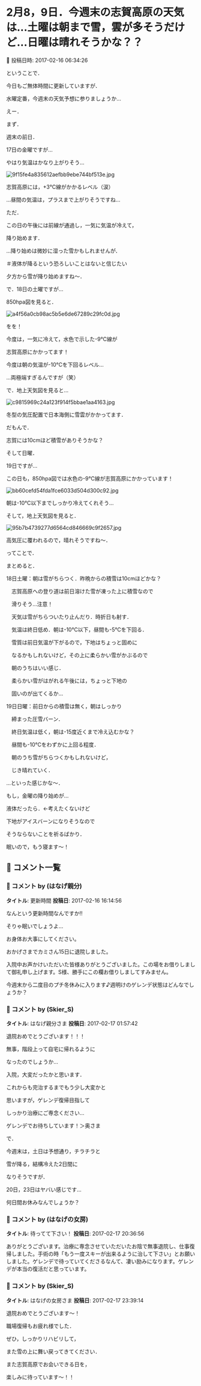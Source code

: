 # 2月8，9日．今週末の志賀高原の天気は…土曜は朝まで雪，雲が多そうだけど…日曜は晴れそうかな？？

📅 投稿日時: 2017-02-16 06:34:26

ということで．


今日もご無体時間に更新していますが．


水曜定番，今週末の天気予想に参りましょうか…





えー．


まず．


週末の前日．


17日の金曜ですが…


やはり気温はかなり上がりそう…




![9f15fe4a835612aefbb9ebe744bf513e.jpg](images/9f15fe4a835612aefbb9ebe744bf513e.jpg)




志賀高原には，+3℃線がかかるレベル（涙）


…昼間の気温は，プラスまで上がりそうですね…





ただ．


この日の午後には前線が通過し，一気に気温が冷えて，


降り始めます．


…降り始めは微妙に湿った雪かもしれませんが．


＃液体が降るという恐ろしいことはないと信じたい


夕方から雪が降り始めますね～．





で．18日の土曜ですが…


850hpa図を見ると．




![a4f56a0cb98ac5b5e6de67289c29fc0d.jpg](images/a4f56a0cb98ac5b5e6de67289c29fc0d.jpg)




をを！


今度は，一気に冷えて，水色で示した-9℃線が


志賀高原にかかってます！


今度は朝の気温が-10℃を下回るレベル…


…両極端すぎるんですが（笑）





で．地上天気図を見ると…




![c9815969c24a123f914f5bbae1aa4163.jpg](images/c9815969c24a123f914f5bbae1aa4163.jpg)




冬型の気圧配置で日本海側に雪雲がかかってます．


だもんで．


志賀には10cmほど積雪がありそうかな？





そして日曜．


19日ですが…


この日も，850hpa図では水色の-9℃線が志賀高原にかかっています！




![bb60cefd54fda1fce6033d504d300c92.jpg](images/bb60cefd54fda1fce6033d504d300c92.jpg)




朝は-10℃以下までしっかり冷えてくれそう…





そして，地上天気図を見ると．




![95b7b4739277d6564cd846669c9f2657.jpg](images/95b7b4739277d6564cd846669c9f2657.jpg)




高気圧に覆われるので，晴れそうですね～．





ってことで．


まとめると．





18日土曜：朝は雪がちらつく．昨晩からの積雪は10cmほどかな？


　志賀高原への登り道は前日溶けた雪が凍った上に積雪なので


　滑りそう…注意！


　天気は雪がちらついたり止んだり．時折日も射す．


　気温は終日低め．朝は-10℃以下，昼間も-5℃を下回る．


　雪質は前日気温が下がるので，下地はちょっと固めに


　なるかもしれないけど，その上に柔らかい雪がかぶるので


　朝のうちはいい感じ．


　柔らかい雪がはがれる午後には，ちょっと下地の


　固いのが出てくるか…





19日日曜：前日からの積雪は無く，朝はしっかり


　締まった圧雪バーン．


　終日気温は低く，朝は-15度近くまで冷え込むかな？


　昼間も-10℃をわずかに上回る程度．


　朝のうち雪がちらつくかもしれないけど，


　じき晴れていく．





…といった感じかな～．





もし，金曜の降り始めが…


液体だったら．←考えたくないけど


下地がアイスバーンになりそうなので


そうならないことを祈るばかり．





眠いので，もう寝ます～！

## 💬 コメント一覧

### 💬 コメント by (はなげ親分)
**タイトル**: 更新時間
**投稿日**: 2017-02-16 16:14:56

なんという更新時間なんですか!!

そりゃ眠いでしょうよ…

お身体お大事にしてください。



おかげさまでカミさん15日に退院しました。

入院中お声かけいただいた皆様ありがとうございました。この場をお借りしまして御礼申し上げます。S様、勝手にこの欄お借りしましてすみません。



今週末から二度目のプチ冬休みに入ります♪週明けのゲレンデ状態はどんなでしょうか？

### 💬 コメント by (Skier_S)
**タイトル**: はなげ親分さま
**投稿日**: 2017-02-17 01:57:42

退院おめでとうございます！！！

無事，階段上って自宅に帰れるように

なったのでしょうか…

入院，大変だったかと思います．

これからも完治するまでもう少し大変かと

思いますが，ゲレンデ復帰目指して

しっかり治療にご専念ください…

ゲレンデでお待ちしています！＞奥さま



で．

今週末は，土日は予想通り，チラチラと

雪が降る，結構冷えた2日間に

なりそうですが．

20日，23日はヤバい感じです…

何日間お休みなんでしょうか？

### 💬 コメント by (はなげの女房)
**タイトル**: 待ってて下さい！
**投稿日**: 2017-02-17 20:36:56

ありがとうございます。治療に専念させていただいたお陰で無事退院し、仕事復帰しました。手術の時「もう一度スキーが出来るように治して下さい」とお願いしました。ゲレンデで待っていてくださるなんて、凄い励みになります。ゲレンデが本当の復活だと思っています。

### 💬 コメント by (Skier_S)
**タイトル**: はなげの女房さま
**投稿日**: 2017-02-17 23:39:14

退院おめでとうございます～！

職場復帰もお疲れ様でした．

ぜひ，しっかりリハビリして，

また雪の上に舞い戻ってきてください．



また志賀高原でお会いできる日を，

楽しみに待っています～！！

